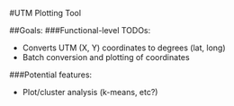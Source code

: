 #UTM Plotting Tool

##Goals:
###Functional-level TODOs:
- Converts UTM (X, Y) coordinates to degrees (lat, long)
- Batch conversion and plotting of coordinates

###Potential features:
- Plot/cluster analysis (k-means, etc?)